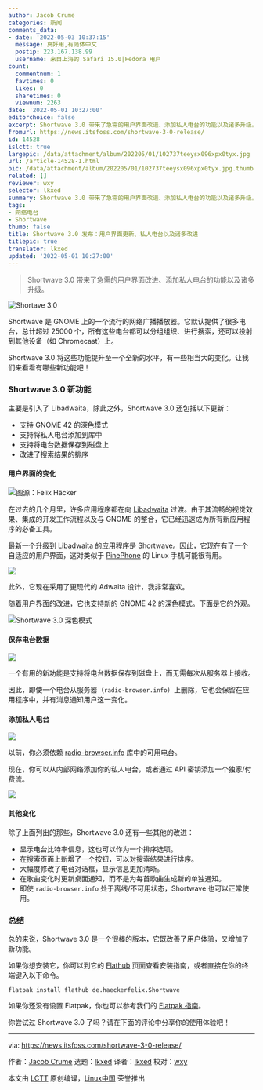 ```yaml
---
author: Jacob Crume
categories: 新闻
comments_data:
- date: '2022-05-03 10:37:15'
  message: 真好用,有简体中文
  postip: 223.167.138.99
  username: 来自上海的 Safari 15.0|Fedora 用户
count:
  commentnum: 1
  favtimes: 0
  likes: 0
  sharetimes: 0
  viewnum: 2263
date: '2022-05-01 10:27:00'
editorchoice: false
excerpt: Shortwave 3.0 带来了急需的用户界面改进、添加私人电台的功能以及诸多升级。
fromurl: https://news.itsfoss.com/shortwave-3-0-release/
id: 14528
islctt: true
largepic: /data/attachment/album/202205/01/102737teeysx096xpx0tyx.jpg
url: /article-14528-1.html
pic: /data/attachment/album/202205/01/102737teeysx096xpx0tyx.jpg.thumb.jpg
related: []
reviewer: wxy
selector: lkxed
summary: Shortwave 3.0 带来了急需的用户界面改进、添加私人电台的功能以及诸多升级。
tags:
- 网络电台
- Shortwave
thumb: false
title: Shortwave 3.0 发布：用户界面更新、私人电台以及诸多改进
titlepic: true
translator: lkxed
updated: '2022-05-01 10:27:00'
---
```



> 
> Shortwave 3.0 带来了急需的用户界面改进、添加私人电台的功能以及诸多升级。
> 
> 
> 


![Shortave 3.0](/data/attachment/album/202205/01/102737teeysx096xpx0tyx.jpg)


Shortwave 是 GNOME 上的一个流行的网络广播播放器。它默认提供了很多电台，总计超过 25000 个，所有这些电台都可以分组组织、进行搜索，还可以投射到其他设备（如 Chromecast）上。


Shortwave 3.0 将这些功能提升至一个全新的水平，有一些相当大的变化。让我们来看看有哪些新功能吧！


### Shortwave 3.0 新功能


主要是引入了 Libadwaita，除此之外，Shortwave 3.0 还包括以下更新：


* 支持 GNOME 42 的深色模式
* 支持将私人电台添加到库中
* 支持将电台数据保存到磁盘上
* 改进了搜索结果的排序


#### 用户界面的变化


![图源：Felix Häcker](/data/attachment/album/202205/01/102738sk43z8jovs5s4k3o.png)


在过去的几个月里，许多应用程序都在向 [Libadwaita](https://news.itsfoss.com/gnome-libadwaita-library/) 过渡。由于其流畅的视觉效果、集成的开发工作流程以及与 GNOME 的整合，它已经迅速成为所有新应用程序的必备工具。


最新一个升级到 Libadwaita 的应用程序是 Shortwave。因此，它现在有了一个自适应的用户界面，这对类似于 [PinePhone](https://news.itsfoss.com/pinephone-review/) 的 Linux 手机可能很有用。


![](/data/attachment/album/202205/01/102738foued3zx3veejxe9.jpg)


此外，它现在采用了更现代的 Adwaita 设计，我非常喜欢。


随着用户界面的改进，它也支持新的 GNOME 42 的深色模式。下面是它的外观。


![Shortwave 3.0 深色模式](/data/attachment/album/202205/01/102738mlu014kkke0qrxev.jpg)


#### 保存电台数据


![](/data/attachment/album/202205/01/102739yjobzfb43xvozdix.png)


一个有用的新功能是支持将电台数据保存到磁盘上，而无需每次从服务器上接收。


因此，即使一个电台从服务器（`radio-browser.info`）上删除，它也会保留在应用程序中，并有消息通知用户这一变化。


#### 添加私人电台


![](/data/attachment/album/202205/01/102739j1qw4brx14912iqq.png)


以前，你必须依赖 [radio-browser.info](https://www.radio-browser.info/) 库中的可用电台。


现在，你可以从内部网络添加你的私人电台，或者通过 API 密钥添加一个独家/付费流。


![](/data/attachment/album/202205/01/102739e4435ygy5b1gdfyf.png)


#### 其他变化


除了上面列出的那些，Shortwave 3.0 还有一些其他的改进：


* 显示电台比特率信息，这也可以作为一个排序选项。
* 在搜索页面上新增了一个按钮，可以对搜索结果进行排序。
* 大幅度修改了电台对话框，显示信息更加清晰。
* 在歌曲变化时更新桌面通知，而不是为每首歌曲生成新的单独通知。
* 即使 `radio-browser.info` 处于离线/不可用状态，Shortwave 也可以正常使用。


### 总结






总的来说，Shortwave 3.0 是一个很棒的版本，它既改善了用户体验，又增加了新功能。


如果你想安装它，你可以到它的 [Flathub](https://flathub.org/) 页面查看安装指南，或者直接在你的终端键入以下命令。



```
flatpak install flathub de.haeckerfelix.Shortwave

```

如果你还没有设置 Flatpak，你也可以参考我们的 [Flatpak 指南](https://itsfoss.com/flatpak-guide/)。


你尝试过 Shortwave 3.0 了吗？请在下面的评论中分享你的使用体验吧！




---


via: <https://news.itsfoss.com/shortwave-3-0-release/>


作者：[Jacob Crume](https://news.itsfoss.com/author/jacob/) 选题：[lkxed](https://github.com/lkxed) 译者：[lkxed](https://github.com/lkxed) 校对：[wxy](https://github.com/wxy)


本文由 [LCTT](https://github.com/LCTT/TranslateProject) 原创编译，[Linux中国](https://linux.cn/) 荣誉推出